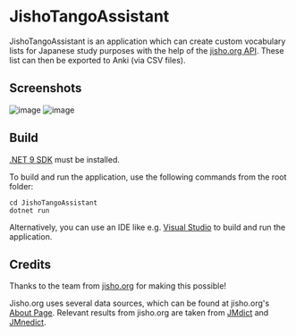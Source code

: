 # JishoTangoAssistant

JishoTangoAssistant is an application which can create custom vocabulary lists for Japanese study purposes with the help of the [jisho.org API](https://jisho.org/forum/54fefc1f6e73340b1f160000-is-there-any-kind-of-search-api). These list can then be exported to Anki (via CSV files).

## Screenshots
![image](https://user-images.githubusercontent.com/46728839/214991881-f010e411-fd4f-4ae5-95d7-4c2391499a20.png)
![image](https://user-images.githubusercontent.com/46728839/214991961-be0e5158-b9ac-4f1e-a3f0-3aec29aba89a.png)

## Build
[.NET 9 SDK](https://dotnet.microsoft.com/download) must be installed.

To build and run the application, use the following commands from the root folder:
```
cd JishoTangoAssistant
dotnet run
```
Alternatively, you can use an IDE like e.g. [Visual Studio](https://visualstudio.microsoft.com/vs/) to build and run the application.

## Credits
Thanks to the team from [jisho.org](https://jisho.org/) for making this possible!

Jisho.org uses several data sources, which can be found at jisho.org's [About Page](https://jisho.org/about). Relevant results from jisho.org are taken from [JMdict](http://www.edrdg.org/wiki/index.php/JMdict-EDICT_Dictionary_Project) and [JMnedict](http://www.edrdg.org/enamdict/enamdict_doc.html).
